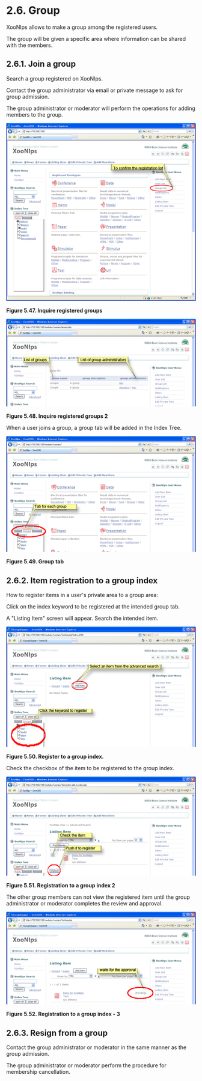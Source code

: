 # 2.6. Group

XooNIps allows to make a group among the registered users.

The group will be given a specific area where information can be shared with the members.

## 2.6.1. Join a group <a id="2-6-1-join-a-group"></a>

Search a group registered on XooNIps.

Contact the group administrator via email or private message to ask for group admission.

The group administrator or moderator will perform the operations for adding members to the group.

![Inquire registered groups](../../.gitbook/assets/xoonips-operate46%20%281%29.png)

**Figure 5.47. Inquire registered groups**

![Inquire registered groups 2](../../.gitbook/assets/xoonips-operate47%20%281%29.png)

**Figure 5.48. Inquire registered groups 2**

When a user joins a group, a group tab will be added in the Index Tree.

![Group tab](../../.gitbook/assets/xoonips-operate48%20%281%29.png)

**Figure 5.49. Group tab**

## 2.6.2. Item registration to a group index <a id="2-6-2-item-registration-to-a-group-index"></a>

How to register items in a user's private area to a group area:

Click on the index keyword to be registered at the intended group tab.

A "Listing Item" screen will appear. Search the intended item.

![Register to a group index.](../../.gitbook/assets/xoonips-operate49%20%281%29.png)

**Figure 5.50. Register to a group index.**

Check the checkbox of the item to be registered to the group index.

![Registration to a group index 2](../../.gitbook/assets/xoonips-operate50.png)

**Figure 5.51. Registration to a group index 2**

The other group members can not view the registered item until the group administrator or moderator completes the review and approval.

![Registration to a group index - 3](../../.gitbook/assets/xoonips-operate51%20%281%29.png)

**Figure 5.52. Registration to a group index - 3**

## 2.6.3. Resign from a group <a id="2-6-3-resign-from-a-group"></a>

Contact the group administrator or moderator in the same manner as the group admission.

The group administrator or moderator perform the procedure for membership cancellation.

